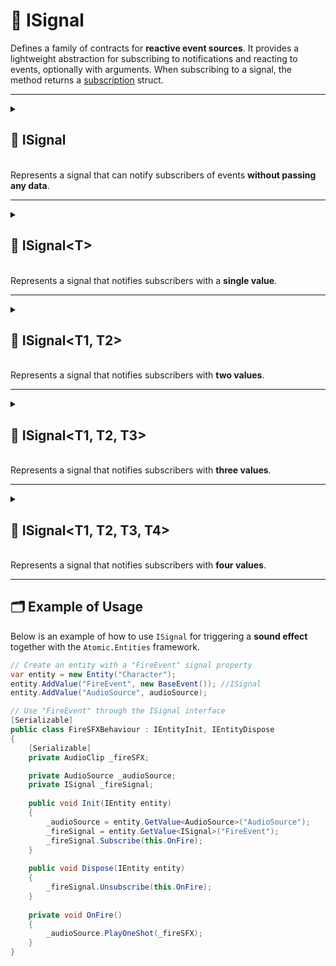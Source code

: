 # 🧩 ISignal

Defines a family of contracts for **reactive event sources**. It provides a lightweight abstraction for subscribing to
notifications and reacting to events, optionally with arguments. When subscribing to a signal, the method returns
a [subscription](../Signals/Subscription.md) struct.

---

<details>
  <summary>
    <h2>🧩 ISignal</h2>
    <br> Represents a signal that can notify subscribers of events <b>without passing any data</b>.
  </summary>

<br>

```csharp
public interface ISignal
```

---

### 🏹 Methods

#### `Subscribe(Action)`

```csharp
public Subscription Subscribe(Action action)
```

- **Description:** Subscribes an action to be invoked whenever the signal is triggered.
- **Parameter:** `action` – The delegate to be called when the value changes.
- **Returns:** The active [subscription](../Signals/Subscription.md#subscription) that can be used to dispose of it.

#### `Unsubscribe(Action)`

```csharp
public void Unsubscribe(Action action)
```

- **Description:** Removes a previously registered action so it will no longer be invoked when the signal is triggered.
- **Parameters:** `action` – The delegate to remove from the subscription list.

</details>

---

<details>
  <summary>
    <h2>🧩 ISignal&lt;T&gt;</h2>
    <br> Represents a signal that notifies subscribers with a <b>single value</b>.
  </summary>

```csharp
public interface ISignal<T>
```

- **Type parameter:** `T` — the emitted value type.

---

### 🏹 Methods

#### `Subscribe(Action<T>)`

```csharp
public Subscription<T> Subscribe(Action<T> action)
```

- **Description:** Subscribes an action to be invoked whenever the signal is triggered.
- **Parameter:** `action` – The delegate to be called when the value changes.
- **Returns:** The active [subscription](../Signals/Subscription.md#subscriptiont) that can be used to dispose of it.

#### `Unsubscribe(Action<T>)`

```csharp
public void Unsubscribe(Action<T> action)
```

- **Description:** Removes a previously registered action so it will no longer be invoked when the signal is triggered.
- **Parameters:** `action` – The delegate to remove from the subscription list.

</details>

---

<details>
  <summary>
    <h2>🧩 ISignal&lt;T1, T2&gt;</h2>
    <br> Represents a signal that notifies subscribers with <b>two values</b>.
  </summary>

```csharp
public interface ISignal<T1, T2>
```

- **Type parameters:**
    - `T1` — the first emitted value
    - `T2` — the second emitted value

---

### 🏹 Methods

#### `Subscribe(Action<T1, T2>)`

```csharp
public Subscription<T1, T2> Subscribe(Action<T1, T2> action)
```

- **Description:** Subscribes an action to be invoked whenever the signal is triggered.
- **Parameter:** `action` – The delegate to be called when the value changes.
- **Returns:**  The active [subscription](../Signals/Subscription.md#subscriptiont1-t2) that can be used to dispose of
  it.

#### `Unsubscribe(Action<T1, T2>)`

```csharp
public void Unsubscribe(Action<T1, T2> action)
```

- **Description:** Removes a previously registered action so it will no longer be invoked when the signal is triggered.
- **Parameters:** `action` – The delegate to remove from the subscription list.

</details>

---

<details>
  <summary>
    <h2>🧩 ISignal&lt;T1, T2, T3&gt;</h2>
    <br> Represents a signal that notifies subscribers with <b>three values</b>.
  </summary>

```csharp
public interface ISignal<T1, T2, T3>
```

- **Type parameters:**
    - `T1` — the first emitted value
    - `T2` — the second emitted value
    - `T3` — the third emitted value

---

### 🏹 Methods

#### `Subscribe(Action<T1, T2, T3>)`

```csharp
public Subscription<T1, T2, T3> Subscribe(Action<T1, T2, T3> action)
```

- **Description:** Subscribes an action to be invoked whenever the signal is triggered.
- **Parameter:** `action` – The delegate to be called when the value changes.
- **Returns:** The active [subscription](../Signals/Subscription.md#subscriptiont1-t2-t3) that can be used to dispose of
  it.

#### `Unsubscribe(Action<T1, T2, T3>)`

```csharp
public void Unsubscribe(Action<T1, T2, T3> action)
```

- **Description:** Removes a previously registered action so it will no longer be invoked when the signal is triggered.
- **Parameters:** `action` – The delegate to remove from the subscription list.

</details>

---

<details>
  <summary>
    <h2>🧩 ISignal&lt;T1, T2, T3, T4&gt;</h2>
    <br> Represents a signal that notifies subscribers with <b>four values</b>.
  </summary>

```csharp
public interface ISignal<T1, T2, T3, T4>
```

- **Description:** Represents a signal that notifies subscribers with **four values**.
- **Type parameters:**
    - `T1` — the first emitted value
    - `T2` — the second emitted value
    - `T3` — the third emitted value
    - `T4` — the fourth emitted value

---

### 🏹 Methods

#### `Subscribe(Action<T1, T2, T3, T4>)`

```csharp
public Subscription<T1, T2, T3, T4> Subscribe(Action<T1, T2, T3, T4> action)
```

- **Description:** Subscribes an action to be invoked whenever the signal is triggered.
- **Parameter:** `action` – The delegate to be called when the value changes.
- **Returns:** The active [subscription](../Signals/Subscription.md#subscriptiont1-t2-t3-t4) that can be used to dispose
  of it.

#### `Unsubscribe(Action<T1, T2, T3, T4>)`

```csharp
public void Unsubscribe(Action<T1, T2, T3, T4> action)
```

- **Description:** Removes a previously registered action so it will no longer be invoked when the signal is triggered.
- **Parameters:** `action` – The delegate to remove from the subscription list.

</details>

---

## 🗂 Example of Usage

Below is an example of how to use `ISignal` for triggering a **sound effect** together with the `Atomic.Entities`
framework.

```csharp
// Create an entity with a "FireEvent" signal property
var entity = new Entity("Character");
entity.AddValue("FireEvent", new BaseEvent()); //ISignal
entity.AddValue("AudioSource", audioSource);
```

```csharp
// Use "FireEvent" through the ISignal interface
[Serializable]
public class FireSFXBehaviour : IEntityInit, IEntityDispose
{
    [Serializable]
    private AudioClip _fireSFX;

    private AudioSource _audioSource;
    private ISignal _fireSignal;
    
    public void Init(IEntity entity)
    {
        _audioSource = entity.GetValue<AudioSource>("AudioSource");
        _fireSignal = entity.GetValue<ISignal>("FireEvent");
        _fireSignal.Subscribe(this.OnFire);
    }
    
    public void Dispose(IEntity entity)
    {
        _fireSignal.Unsubscribe(this.OnFire);
    }
    
    private void OnFire()
    {
        _audioSource.PlayOneShot(_fireSFX);
    }
}
```